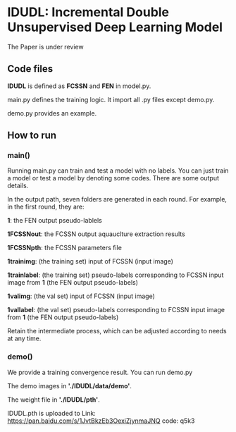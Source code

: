 # IDUDL: Incremental Double Unsupervised Deep Learning Model

The Paper is under review


## Code files

**IDUDL** is defined as **FCSSN** and **FEN** in model.py.

main.py defines the training logic. It import all .py files except demo.py.

demo.py provides an example.

## How to run

###  main()
Running main.py can train and test a model with no labels. You can just train a model or test a model by denoting some codes. There are some output details.

In the output path, seven folders are generated in each round. For example, in the first round, they are:

**1**: the FEN output pseudo-lablels

**1FCSSNout**: the FCSSN output aquauclture extraction results

**1FCSSNpth**: the FCSSN parameters  file

**1trainimg**: (the training set) input of FCSSN (input image)

**1trainlabel**: (the training set) pseudo-labels corresponding to FCSSN input image from **1** (the FEN output pseudo-labels)

**1valimg**: (the val set)  input of FCSSN (input image)

**1vallabel**: (the val set) pseudo-labels corresponding to FCSSN input image from **1** (the FEN output pseudo-labels)

Retain the intermediate process, which can be adjusted according to needs at any time.



### demo()

We provide a training convergence result. You can run demo.py

The demo images in **'./IDUDL/data/demo'**.

The weight file in **'./IDUDL/pth'**.



IDUDL.pth is uploaded to Link: https://pan.baidu.com/s/1JvtBkzEb3OexiZjynmaJNQ  code: q5k3 
